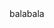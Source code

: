 <!DOCTYPE html>
<html>
  <head>
    <title>Homepage</title>
  </head>
  
  <body>
    balabala
  </body>
  
  </html>
